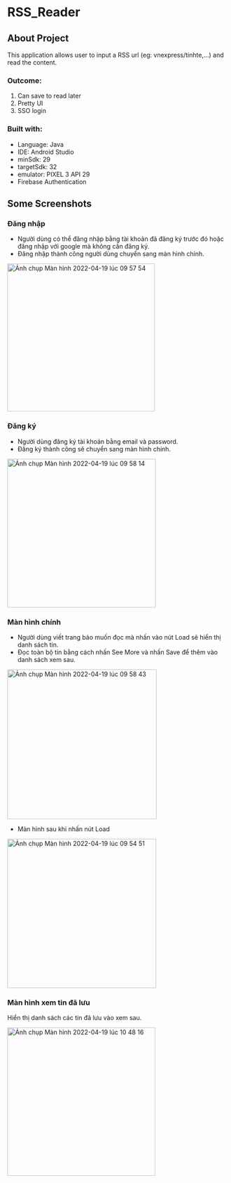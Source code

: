 # RSS_Reader

## About Project
This application allows user to input a RSS url (eg: vnexpress/tinhte,...) and read the content.

### Outcome:
1. Can save to read later 
2. Pretty UI
3. SSO login

### Built with:
- Language: Java
- IDE: Android Studio
- minSdk: 29
- targetSdk: 32
- emulator: PIXEL 3 API 29
- Firebase Authentication

## Some Screenshots

### Đăng nhập 
- Người dùng có thể đăng nhập bằng tài khoản đã đăng ký trước đó hoặc đăng nhập với google mà không cần đăng ký. 
- Đăng nhập thành công người dùng chuyển sang màn hình chính.
<img width="337" alt="Ảnh chụp Màn hình 2022-04-19 lúc 09 57 54" src="https://user-images.githubusercontent.com/75107710/163911556-66bcdcda-21c0-4b48-ac2b-7f8e43174afe.png">

### Đăng ký
- Người dùng đăng ký tài khoản bằng email và password. 
- Đăng ký thành công sẽ chuyển sang màn hình chính.
<img width="339" alt="Ảnh chụp Màn hình 2022-04-19 lúc 09 58 14" src="https://user-images.githubusercontent.com/75107710/163911569-b7b985b7-20cb-4720-94ec-186ab101789f.png">

### Màn hình chính 
- Người dùng viết trang báo muốn đọc mà nhấn vào nút Load sẽ hiển thị danh sách tin.
- Đọc toàn bộ tin bằng cách nhấn See More và nhấn Save để thêm vào danh sách xem sau.

<img width="341" alt="Ảnh chụp Màn hình 2022-04-19 lúc 09 58 43" src="https://user-images.githubusercontent.com/75107710/163911912-a2069e61-07a5-42a7-9c74-1694e2cc1c5a.png">

- Màn hình sau khi nhấn nút Load
<img width="340" alt="Ảnh chụp Màn hình 2022-04-19 lúc 09 54 51" src="https://user-images.githubusercontent.com/75107710/163912493-c1171769-f5e1-4588-8570-ef9782225ff0.png">

### Màn hình xem tin đã lưu
Hiển thị danh sách các tin đã lưu vào xem sau.

<img width="338" alt="Ảnh chụp Màn hình 2022-04-19 lúc 10 48 16" src="https://user-images.githubusercontent.com/75107710/163916477-78629495-e548-418c-bace-250c858111e8.png">



